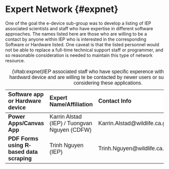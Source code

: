 # Expert Network   {#expnet}

One of the goal the e-device sub-group was to develop a listing of IEP associated scientists and staff who have expertise in different software approaches.  The names listed here are those who are willing to be a contact by anyone within IEP who is interested in the corresponding Software or Hardware listed. One caveat is that the listed personnel would not be able to replace a full-time technical support staff or programmer, and so reasonable consideration is needed to maintain this type of network resource.  


<table class=" lightable-paper table" style='font-family: "Arial Narrow", arial, helvetica, sans-serif; margin-left: auto; margin-right: auto; font-size: 18px; width: auto !important; margin-left: auto; margin-right: auto;'>
<caption style="font-size: initial !important;">(\#tab:expnet)IEP associated staff who have specific experence with a software app or hardward device and are willing te be contacted by newer users or survey teams that are considering these applications.</caption>
 <thead>
  <tr>
   <th style="text-align:left;position: sticky; top:0; background-color: #FFFFFF;"> Software app or Hardware device </th>
   <th style="text-align:left;position: sticky; top:0; background-color: #FFFFFF;"> Expert Name/Affiliation </th>
   <th style="text-align:left;position: sticky; top:0; background-color: #FFFFFF;"> Contact Info </th>
   <th style="text-align:left;position: sticky; top:0; background-color: #FFFFFF;"> Comments </th>
  </tr>
 </thead>
<tbody>
  <tr>
   <td style="text-align:left;max-width: 4.5cm; font-weight: bold;"> Power Apps/Canvas App </td>
   <td style="text-align:left;max-width: 7cm; "> Karrin Alstad (IEP) / Tuongvan Nguyen (CDFW) </td>
   <td style="text-align:left;max-width: 10cm; "> Karrin.Alstad@wildlife.ca.gov </td>
   <td style="text-align:left;max-width: 10cm; ">  </td>
  </tr>
  <tr>
   <td style="text-align:left;max-width: 4.5cm; font-weight: bold;"> PDF Forms using R-based data scraping </td>
   <td style="text-align:left;max-width: 7cm; "> Trinh Nguyen (IEP) </td>
   <td style="text-align:left;max-width: 10cm; "> Trinh.Nguyen@wildlife.ca.gov </td>
   <td style="text-align:left;max-width: 10cm; ">  </td>
  </tr>
</tbody>
</table>



